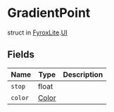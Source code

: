 # GradientPoint
struct in [FyroxLite](../../scripting_api.md).[UI](../UI.md)
## Fields
| Name | Type | Description |
|---|---|---|
| `stop` | float |  |
| `color` | [Color](../Color/Color.md) |  |


